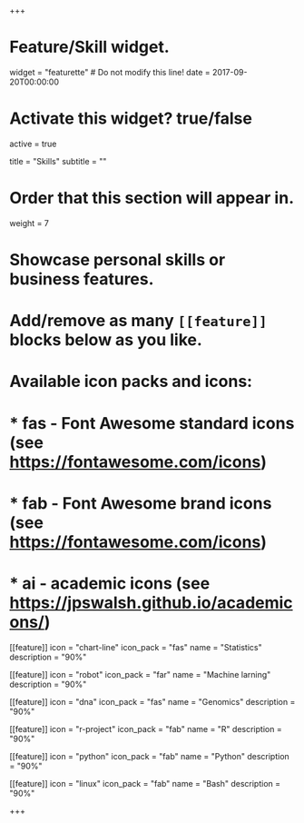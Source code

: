 +++
# Feature/Skill widget.
widget = "featurette"  # Do not modify this line!
date = 2017-09-20T00:00:00

# Activate this widget? true/false
active = true 

title = "Skills"
subtitle = ""

# Order that this section will appear in.
weight = 7

# Showcase personal skills or business features.
# 
# Add/remove as many `[[feature]]` blocks below as you like.
# 
# Available icon packs and icons:
# * fas - Font Awesome standard icons (see https://fontawesome.com/icons)
# * fab - Font Awesome brand icons (see https://fontawesome.com/icons)
# * ai - academic icons (see https://jpswalsh.github.io/academicons/)

[[feature]]
  icon = "chart-line"
  icon_pack = "fas"
  name = "Statistics"
  description = "90%"  
  
[[feature]]
  icon = "robot"
  icon_pack = "far"
  name = "Machine larning"
  description = "90%"  
  
[[feature]]
  icon = "dna"
  icon_pack = "fas"
  name = "Genomics"
  description = "90%"

[[feature]]
  icon = "r-project"
  icon_pack = "fab"
  name = "R"
  description = "90%"

[[feature]]
  icon = "python"
  icon_pack = "fab"
  name = "Python"
  description = "90%"

[[feature]]
  icon = "linux"
  icon_pack = "fab"
  name = "Bash"
  description = "90%"

+++
